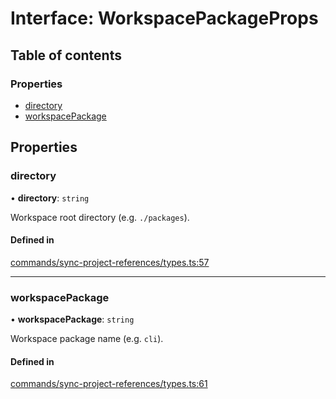 # Interface: WorkspacePackageProps

## Table of contents

### Properties

- [directory](WorkspacePackageProps.md#directory)
- [workspacePackage](WorkspacePackageProps.md#workspacepackage)

## Properties

### directory

• **directory**: `string`

Workspace root directory (e.g. `./packages`).

#### Defined in

[commands/sync-project-references/types.ts:57](https://github.com/ApiTreeCZ/toolbox/blob/develop/packages/cli/src/commands/sync-project-references/types.ts#L57)

---

### workspacePackage

• **workspacePackage**: `string`

Workspace package name (e.g. `cli`).

#### Defined in

[commands/sync-project-references/types.ts:61](https://github.com/ApiTreeCZ/toolbox/blob/develop/packages/cli/src/commands/sync-project-references/types.ts#L61)
